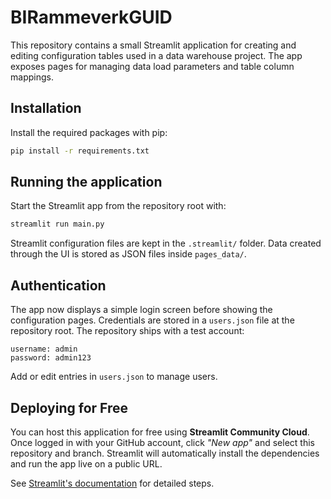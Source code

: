 # BIRammeverkGUID

This repository contains a small Streamlit application for creating and editing configuration tables used in a data warehouse project. The app exposes pages for managing data load parameters and table column mappings.

## Installation

Install the required packages with pip:

```bash
pip install -r requirements.txt
```

## Running the application

Start the Streamlit app from the repository root with:

```bash
streamlit run main.py
```

Streamlit configuration files are kept in the `.streamlit/` folder. Data created through the UI is stored as JSON files inside `pages_data/`.

## Authentication

The app now displays a simple login screen before showing the configuration pages.
Credentials are stored in a `users.json` file at the repository root. The repository ships with a test account:

```
username: admin
password: admin123
```

Add or edit entries in `users.json` to manage users.

## Deploying for Free

You can host this application for free using **Streamlit Community Cloud**. Once
logged in with your GitHub account, click *"New app"* and select this repository
and branch. Streamlit will automatically install the dependencies and run the
app live on a public URL.

See [Streamlit's documentation](https://docs.streamlit.io/streamlit-community-cloud) for detailed steps.

